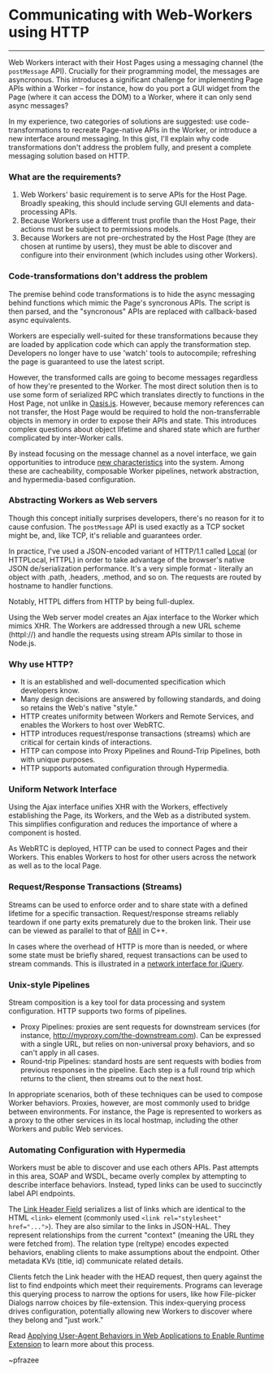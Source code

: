 # Communicating with Web-Workers using HTTP

---

Web Workers interact with their Host Pages using a messaging channel (the `postMessage` API). Crucially for their programming model, the messages are asyncronous. This introduces a significant challenge for implementing Page APIs within a Worker &ndash; for instance, how do you port a GUI widget from the Page (where it can access the DOM) to a Worker, where it can only send async messages?

In my experience, two categories of solutions are suggested: use code-transformations to recreate Page-native APIs in the Worker, or introduce a new interface around messaging. In this gist, I'll explain why code transformations don't address the problem fully, and present a complete messaging solution based on HTTP.

### What are the requirements?

 1. Web Workers' basic requirement is to serve APIs for the Host Page. Broadly speaking, this should include serving GUI elements and data-processing APIs.
 2. Because Workers use a different trust profile than the Host Page, their actions must be subject to permissions models.
 3. Because Workers are not pre-orchestrated by the Host Page (they are chosen at runtime by users), they must be able to discover and configure into their environment (which includes using other Workers).

### Code-transformations don't address the problem

The premise behind code transformations is to hide the async messaging behind functions which mimic the Page's syncronous APIs. The script is then parsed, and the "syncronous" APIs are replaced with callback-based async equivalents.

Workers are especially well-suited for these transformations because they are loaded by application code which can apply the transformation step. Developers no longer have to use 'watch' tools to autocompile; refreshing the page is guaranteed to use the latest script.

However, the transformed calls are going to become messages regardless of how they're presented to the Worker. The most direct solution then is to use some form of serialized RPC which translates directly to functions in the Host Page, not unlike in [Oasis.js](http://oasisjs.com/). However, because memory references can not transfer, the Host Page would be required to hold the non-transferrable objects in memory in order to expose their APIs and state. This introduces complex questions about object lifetime and shared state which are further complicated by inter-Worker calls.

By instead focusing on the message channel as a novel interface, we gain opportunities to introduce [new characteristics](https://www.ics.uci.edu/~fielding/pubs/dissertation/rest_arch_style.htm) into the system. Among these are cacheability, composable Worker pipelines, network abstraction, and hypermedia-based configuration.

### Abstracting Workers as Web servers

Though this concept initially surprises developers, there's no reason for it to cause confusion. The `postMessage` API is used exactly as a TCP socket might be, and, like TCP, it's reliable and guarantees order.

In practice, I've used a JSON-encoded variant of HTTP/1.1 called [Local](https://grimwire.com/local) (or HTTPLocal, HTTPL) in order to take advantage of the browser's native JSON de/serialization performance. It's a very simple format - literally an object with .path, .headers, .method, and so on. The requests are routed by hostname to handler functions.

Notably, HTTPL differs from HTTP by being full-duplex.

Using the Web server model creates an Ajax interface to the Worker which mimics XHR. The Workers are addressed through a new URL scheme (httpl://) and handle the requests using stream APIs similar to those in Node.js.

### Why use HTTP?

 - It is an established and well-documented specification which developers know.
 - Many design decisions are answered by following standards, and doing so retains the Web's native "style."
 - HTTP creates uniformity between Workers and Remote Services, and enables the Workers to host over WebRTC.
 - HTTP introduces request/response transactions (streams) which are critical for certain kinds of interactions.
 - HTTP can compose into Proxy Pipelines and Round-Trip Pipelines, both with unique purposes.
 - HTTP supports automated configuration through Hypermedia.

### Uniform Network Interface

Using the Ajax interface unifies XHR with the Workers, effectively establishing the Page, its Workers, and the Web as a distributed system. This simplifies configuration and reduces the importance of where a component is hosted.

As WebRTC is deployed, HTTP can be used to connect Pages and their Workers. This enables Workers to host for other users across the network as well as to the local Page.

### Request/Response Transactions (Streams)

Streams can be used to enforce order and to share state with a defined lifetime for a specific transaction. Request/response streams reliably teardown if one party exits prematurely due to the broken link. Their use can be viewed as parallel to that of [RAII](http://en.wikipedia.org/wiki/Resource_Acquisition_Is_Initialization) in C++.

In cases where the overhead of HTTP is more than is needed, or where some state must be briefly shared, request transactions can be used to stream commands. This is illustrated in a [network interface for jQuery](https://github.com/pfraze/nquery).

### Unix-style Pipelines

Stream composition is a key tool for data processing and system configuration. HTTP supports two forms of pipelines.

 - Proxy Pipelines: proxies are sent requests for downstream services (for instance, http://myproxy.com/the-downstream.com). Can be expressed with a single URL, but relies on non-universal proxy behaviors, and so can't apply in all cases.
 - Round-trip Pipelines: standard hosts are sent requests with bodies from previous responses in the pipeline. Each step is a full round trip which returns to the client, then streams out to the next host.

In appropriate scenarios, both of these techniques can be used to compose Worker behaviors. Proxies, however, are most commonly used to bridge between environments. For instance, the Page is represented to workers as a proxy to the other services in its local hostmap, including the other Workers and public Web services.

### Automating Configuration with Hypermedia

Workers must be able to discover and use each others APIs. Past attempts in this area, SOAP and WSDL, became overly complex by attempting to describe interface behaviors. Instead, typed links can be used to succinctly label API endpoints.

The [Link Header Field](http://tools.ietf.org/html/rfc5988#section-5) serializes a list of links which are identical to the HTML `<link>` element (commonly used `<link rel="stylesheet" href="...">`). They are also similar to the links in JSON-HAL. They represent relationships from the current "context" (meaning the URL they were fetched from). The relation type (reltype) encodes expected behaviors, enabling clients to make assumptions about the endpoint. Other metadata KVs (title, id) communicate related details.

Clients fetch the Link header with the HEAD request, then query against the list to find endpoints which meet their requirements. Programs can leverage this querying process to narrow the options for users, like how File-picker Dialogs narrow choices by file-extension. This index-querying process drives configuration, potentially allowing new Workers to discover where they belong and "just work."

Read [Applying User-Agent Behaviors in Web Applications to Enable Runtime Extension](#docs/applying-user-agent-behaviors.md) to learn more about this process.

~pfrazee